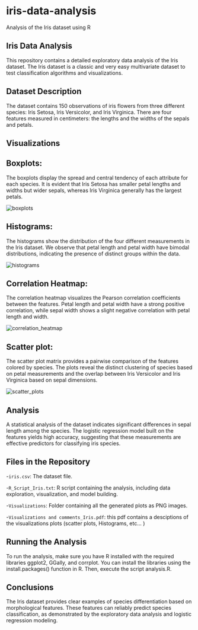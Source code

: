 # iris-data-analysis
Analysis of the Iris dataset using R

## Iris Data Analysis
This repository contains a detailed exploratory data analysis of the Iris dataset. The Iris dataset is a classic and very easy multivariate dataset to test classification algorithms and visualizations.

## Dataset Description
The dataset contains 150 observations of iris flowers from three different species: Iris Setosa, Iris Versicolor, and Iris Virginica. There are four features measured in centimeters: the lengths and the widths of the sepals and petals.

## Visualizations

## Boxplots:
The boxplots display the spread and central tendency of each attribute for each species. It is evident that Iris Setosa has smaller petal lengths and widths but wider sepals, whereas Iris Virginica generally has the largest petals.

![boxplots](https://github.com/JulienAkpalu/iris-data-analysis/assets/152445561/09772383-a233-4bdc-8ff8-3c98fa92bdc4)

## Histograms:
The histograms show the distribution of the four different measurements in the Iris dataset. We observe that petal length and petal width have bimodal distributions, indicating the presence of distinct groups within the data.

![histograms](https://github.com/JulienAkpalu/iris-data-analysis/assets/152445561/4de2ebae-3bad-43be-be3b-6fa01a608051)

## Correlation Heatmap:
The correlation heatmap visualizes the Pearson correlation coefficients between the features. Petal length and petal width have a strong positive correlation, while sepal width shows a slight negative correlation with petal length and width.

![correlation_heatmap](https://github.com/JulienAkpalu/iris-data-analysis/assets/152445561/1846a665-a953-4a30-b19e-5069545ad018)

## Scatter plot: 
The scatter plot matrix provides a pairwise comparison of the features colored by species. The plots reveal the distinct clustering of species based on petal measurements and the overlap between Iris Versicolor and Iris Virginica based on sepal dimensions.

![scatter_plots](https://github.com/JulienAkpalu/iris-data-analysis/assets/152445561/095c4d22-db48-4521-94c8-5958673b4940)

## Analysis
A statistical analysis of the dataset indicates significant differences in sepal length among the species. The logistic regression model built on the features yields high accuracy, suggesting that these measurements are effective predictors for classifying iris species.

## Files in the Repository
-`iris.csv`: The dataset file.

-`R_Script_Iris.txt`: R script containing the analysis, including data exploration, visualization, and model building.

-`Visualizations`: Folder containing all the generated plots as PNG images.

-`Visualizations and comments_Iris.pdf`: this pdf contains a desciptions of the visualizations plots (scatter plots, Histograms, etc... ) 

## Running the Analysis
To run the analysis, make sure you have R installed with the required libraries ggplot2, GGally, and corrplot. You can install the libraries using the install.packages() function in R. Then, execute the script analysis.R.

## Conclusions 
The Iris dataset provides clear examples of species differentiation based on morphological features. These features can reliably predict species classification, as demonstrated by the exploratory data analysis and logistic regression modeling.
